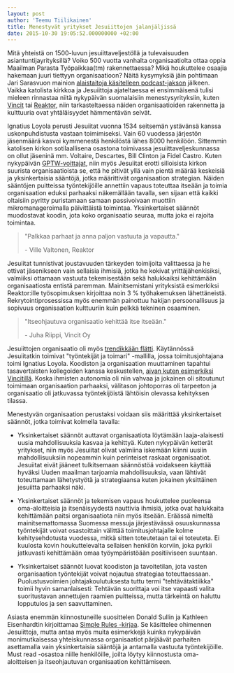 ```yaml
---
layout: post
author: 'Teemu Tiilikainen'
title: Menestyvät yritykset Jesuiittojen jalanjäljissä
date: 2015-10-30 19:05:52.000000000 +02:00
---
```

Mitä yhteistä on 1500-luvun jesuiittaveljestöllä ja tulevaisuuden asiantuntijayrityksillä? Voiko 500 vuotta vanhalta organisaatiolta ottaa oppia Maailman Parasta Työpaikkaa(tm) rakennettaessa? Mikä houkuttelee osaajia hakemaan juuri tiettyyn organisaatioon? Näitä kysymyksiä jäin pohtimaan Jari Sarasvuon mainion [alaistaitoja käsitelleen podcast-jakson](http://areena.yle.fi/1-3078595) jälkeen. Vaikka katolista kirkkoa ja Jesuiittoja ajateltaessa ei ensimmäisenä tulisi mieleen rinnastaa niitä nykypäivän suomalaisiin menestysyrityksiin, kuten [Vincit](https://www.vincit.fi) tai [Reaktor](http://reaktor.com), niin tarkasteltaessa näiden organisaatioiden rakennetta ja kulttuuria ovat yhtäläisyydet hämmentävän selvät.

Ignatius Loyola perusti Jesuiitat vuonna 1534 seitsemän ystävänsä kanssa uskonpuhdistusta vastaan toimimiseksi. Vain 60 vuodessa järjestön jäsenmäärä kasvoi kymmenestä henkilöstä lähes 8000 henkilöön. Sittemmin katolisen kirkon sotilaallisena osastona toimivassa jesuiittaveljeskunnassa on ollut jäseninä mm. Voltaire, Descartes, Bill Clinton ja Fidel Castro. Kuten nykypäivän [GPTW-voittajat](http://www.greatplacetowork.fi/), niin myös Jesuiitat erotti silloisista kirkon suurista organisaatioista se, että he pitivät yllä vain pientä määrää keskeisiä ja yksinkertaisia sääntöjä, jotka määrittivät organisaation strategian. Näiden sääntöjen puitteissa työntekijöille annettiin vapaus toteuttaa itseään ja toimia organisaation eduksi parhaaksi näkemällään tavalla, sen sijaan että kaikki oltaisiin pyritty puristamaan samaan passivoivaan muottiin mikromanageroimalla päivittäistä toimintaa. Yksinkertaiset säännöt muodostavat koodin, jota koko organisaatio seuraa, mutta joka ei rajoita toimintaa.

> "Palkkaa parhaat ja anna paljon vastuuta ja vapautta." 
>
> \- Ville Valtonen, Reaktor

Jesuiitat tunnistivat joustavuuden tärkeyden toimijoita valittaessa ja he ottivat jäsenikseen vain sellaisia ihmisiä, jotka he kokivat yrittäjähenkisiksi, valmiiksi ottamaan vastuuta tekemisestään sekä halukkaiksi kehittämään organisaatiosta entistä paremman. Mainitsemistani yrityksistä esimerkiksi Reaktor:ille työsopimuksen kirjoittaa noin 3 % työhakemuksen lähettäneistä. Rekrytointiprosessissa myös enemmän painottuu hakijan persoonallisuus ja sopivuus organisaation kulttuuriin kuin pelkkä tekninen osaaminen.

> "Itseohjautuva organisaatio kehittää itse itseään."
>
> \- Juha Riippi, Vincit Oy

Jesuiittojen organisaatio oli myös [trendikkään flätti](http://www.kauppalehti.fi/uutiset/yritys-luopui-pomoista--kaikki-tietavat-toistensa-palkan/5Tt458EQ). Käytännössä Jesuiitatkin toimivat "työntekijät ja toimari" -mallilla, jossa toimitusjohtajana toimi Ignatius Loyola. Koodiston ja organisaation muuttaminen tapahtui tasavertaisten kollegoiden kanssa keskustellen, [aivan kuten esimerkiksi Vincitillä](http://www.slideshare.net/VincitOy/itseohjautuvan-organisaation-muutos). Koska ihmisten autonomia oli niin vahvaa ja jokainen oli sitoutunut toimimaan organisaation parhaaksi, välitason johtoporras oli tarpeeton ja organisaatio oli jatkuvassa työntekijöistä lähtöisin olevassa kehityksen tilassa. 

Menestyvän organisaation perustaksi voidaan siis määrittää yksinkertaiset säännöt, jotka toimivat kolmella tavalla:

- Yksinkertaiset säännöt auttavat organisaatiota löytämään laaja-alaisesti uusia mahdollisuuksia kasvaa ja kehittyä. Kuten nykypäivän ketterät yritykset, niin myös Jesuiitat olivat valmiina iskemään kiinni uusiin mahdollisuuksiin nopeammin kuin perinteiset raskaat organisaatiot. Jesuiitat eivät jääneet tulkitsemaan säännöstöä voidakseen käyttää hyväksi Uuden maailman tarjoamia mahdollisuuksia, vaan lähtivät toteuttamaan lähetystyötä ja strategiaansa kuten jokainen yksittäinen jesuiitta parhaaksi näki.

- Yksinkertaiset säännöt ja tekemisen vapaus houkuttelee puoleensa oma-aloitteisia ja itsenäisyydestä nauttivia ihmisiä, jotka ovat halukkaita kehittämään paitsi organisaatiota niin myös itseään. Eräässä nimeltä mainitsemattomassa Suomessa messuja järjestävässä osuuskunnassa työntekijät voivat osastoittain välittää toimitusjohtajalle kolme kehitysehdotusta vuodessa, mitkä sitten toteutetaan tai ei toteuteta. Ei kuulosta kovin houkuttelevalta sellaisen henkilön korviin, joka pyrkii jatkuvasti kehittämään omaa työympäristöään positiiviseen suuntaan.
 
- Yksinkertaiset säännöt luovat koodiston ja tavoitetilan, jota vasten organisaation työntekijät voivat nojautua strategiaa toteuttaessaan. Puolustusvoimien johtajakoulutuksesta tuttu termi "tehtävätaktiikka" toimii hyvin samanlaisesti: Tehtävän suorittaja voi itse vapaasti valita suoritustavan annettujen raamien puitteissa, mutta tärkeintä on haluttu lopputulos ja sen saavuttaminen.

Asiasta enemmän kiinnostuneille suosittelen Donald Sullin ja Kathleen Eisenhardtin kirjoittamaa [Simple Rules -kirjaa](http://donsull.com/simple-rules/). Se käsittelee ohimennen Jesuiittoja, mutta antaa myös muita esimerkkejä kuinka nykypäivän monimutkaisessa yhteiskunnassa organisaatiot pärjäävät parhaiten asettamalla vain yksinkertaisia sääntöjä ja antamalla vastuuta työntekijöille. Must read -osastoa niille henkilöille, joilta löytyy kiinnostusta oma-aloitteisen ja itseohjautuvan organisaation kehittämiseen.
